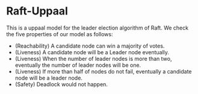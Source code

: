 # Raft-Uppaal

This is a uppaal model for the leader election algorithm of Raft.
We check the five properties of our model as follows:
  - (Reachability) A candidate node can win a majority of votes.
  - (Liveness) A candidate node will be a Leader node eventually.
  - (Liveness) When the number of leader nodes is more than two, eventually the number of leader nodes will be one.
  - (Liveness) If more than half of nodes do not fail, eventually a candidate node will be a leader node.
  - (Safety) Deadlock would not happen.
